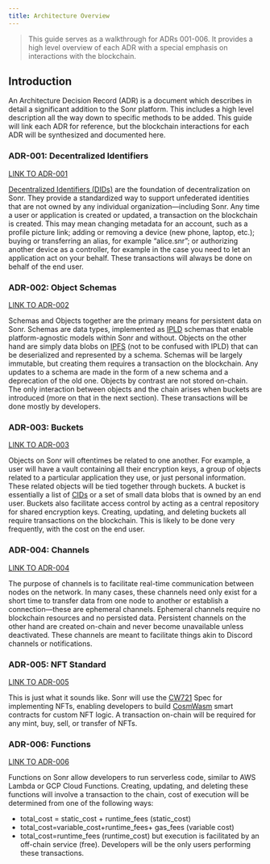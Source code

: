 ```yaml
---
title: Architecture Overview
---
```


> This guide serves as a walkthrough for ADRs 001-006. It provides a high level overview of each ADR with a special emphasis on interactions with the blockchain.

## Introduction
An Architecture Decision Record (ADR) is a document which describes in detail a significant addition to the Sonr platform. This includes a high level description all the way down to specific methods to be added. This guide will link each ADR for reference, but the blockchain interactions for each ADR will be synthesized and documented here.

### ADR-001: Decentralized Identifiers
[LINK TO ADR-001](https://docs.sonr.io/articles/reference/adr-001)

[Decentralized Identifiers (DIDs)](http://w3.org/TR/did-core) are the foundation of decentralization on Sonr. They provide a standardized way to support unfederated identities that are not owned by any individual organization—including Sonr.
	Any time a user or application is created or updated, a transaction on the blockchain is created. This may mean changing metadata for an account, such as a profile picture link; adding or removing a device (new phone, laptop, etc.); buying or transferring an alias, for example “alice.snr”; or authorizing another device as a controller, for example in the case you need to let an application act on your behalf. These transactions will always be done on behalf of the end user.

### ADR-002: Object Schemas
[LINK TO ADR-002](https://docs.sonr.io/articles/reference/adr-002)

Schemas and Objects together are the primary means for persistent data on Sonr. Schemas are data types, implemented as [IPLD](https://ipld.io) schemas that enable platform-agnostic models within Sonr and without. Objects on the other hand are simply data blobs on [IPFS](https://ipfs.io) (not to be confused with IPLD) that can be deserialized and represented by a schema.
	Schemas will be largely immutable, but creating them requires a transaction on the blockchain. Any updates to a schema are made in the form of a new schema and a deprecation of the old one. Objects by contrast are not stored on-chain. The only interaction between objects and the chain arises when buckets are introduced (more on that in the next section). These transactions will be done mostly by developers.

### ADR-003: Buckets
[LINK TO ADR-003](https://docs.sonr.io/articles/reference/adr-003)

Objects on Sonr will oftentimes be related to one another. For example, a user will have a vault containing all their encryption keys, a group of objects related to a particular application they use, or just personal information. These related objects will be tied together through buckets. A bucket is essentially a list of [CIDs](https://docs.ipfs.io/concepts/content-addressing/) or a set of small data blobs that is owned by an end user. Buckets also facilitate access control by acting as a central repository for shared encryption keys.
	Creating, updating, and deleting buckets all require transactions on the blockchain. This is likely to be done very frequently, with the cost on the end user.

### ADR-004: Channels
[LINK TO ADR-004](https://docs.sonr.io/articles/reference/adr-004)

The purpose of channels is to facilitate real-time communication between nodes on the network. In many cases, these channels need only exist for a short time to transfer data from one node to another or establish a connection—these are ephemeral channels. Ephemeral channels require no blockchain resources and no persisted data. Persistent channels on the other hand are created on-chain and never become unavailable unless deactivated. These channels are meant to facilitate things akin to Discord channels or notifications.

### ADR-005: NFT Standard
[LINK TO ADR-005](https://docs.sonr.io/articles/reference/adr-005)

This is just what it sounds like. Sonr will use the [CW721](https://docs.cosmwasm.com/cw-plus/0.9.0/cw721/spec/) Spec for implementing NFTs, enabling developers to build [CosmWasm](https://cosmwasm.com/) smart contracts for custom NFT logic. A transaction on-chain will be required for any mint, buy, sell, or transfer of NFTs.

### ADR-006: Functions
[LINK TO ADR-006](https://docs.sonr.io/articles/reference/adr-006)

Functions on Sonr allow developers to run serverless code, similar to AWS Lambda or GCP Cloud Functions. Creating, updating, and deleting these functions will involve a transaction to the chain, cost of execution will be determined from one of the following ways:
- total_cost = static_cost + runtime_fees (static_cost)
- total_cost=variable_cost+runtime_fees+ gas_fees (variable cost)
- total_cost=runtime_fees (runtime_cost) but execution is facilitated by an off-chain service (free). Developers will be the only users performing these transactions.
